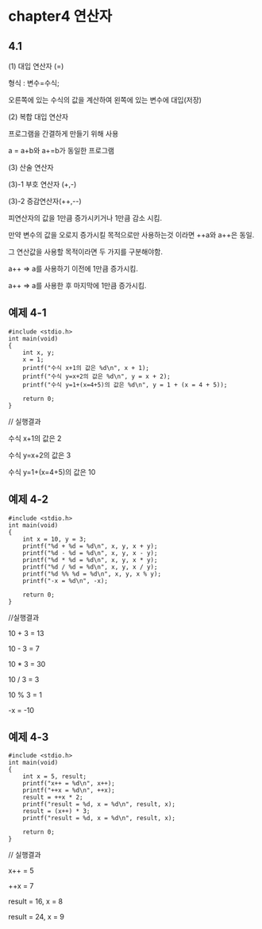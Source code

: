 # chapter4 연산자

## 4.1
(1) 대입 연산자 (=)

형식 : 변수=수식;

오른쪽에 있는 수식의 값을 계산하여 왼쪽에 있는 변수에 대입(저장)

(2) 복합 대입 연산자

프로그램을 간결하게 만들기 위해 사용

a = a+b와 a+=b가 동일한 프로그램

(3) 산술 연산자

(3)-1 부호 연산자 (+,-)

(3)-2 증감연산자(++,--)

  피연산자의 값을 1만큼 증가시키거나 1만큼 감소 시킴.
  
  만약 변수의 값을 오로지 증가시킬 목적으로만 사용하는것 이라면 ++a와 a++은 동일.
  
  그 연산값을 사용할 목적이라면 두 가지를 구분해야함.
  
   a++ => a를 사용하기 이전에 1만큼 증가시킴.
    
   a++ => a를 사용한 후 마지막에 1만큼 증가시킴.

## 예제 4-1

```
#include <stdio.h>
int main(void)
{
	int x, y;
	x = 1;
	printf("수식 x+1의 값은 %d\n", x + 1);
	printf("수식 y=x+2의 값은 %d\n", y = x + 2);
	printf("수식 y=1+(x=4+5)의 값은 %d\n", y = 1 + (x = 4 + 5));

	return 0;
}
```

// 실행결과

수식 x+1의 값은 2

수식 y=x+2의 값은 3

수식 y=1+(x=4+5)의 값은 10

## 예제 4-2

```
#include <stdio.h>
int main(void)
{
	int x = 10, y = 3;
	printf("%d + %d = %d\n", x, y, x + y);
	printf("%d - %d = %d\n", x, y, x - y);
	printf("%d * %d = %d\n", x, y, x * y);
	printf("%d / %d = %d\n", x, y, x / y);
	printf("%d %% %d = %d\n", x, y, x % y);
	printf("-x = %d\n", -x);

	return 0;
}
```

//실행결과

10 + 3 = 13

10 - 3 = 7

10 * 3 = 30

10 / 3 = 3

10 % 3 = 1

-x = -10

## 예제 4-3

```
#include <stdio.h>
int main(void)
{
	int x = 5, result;
	printf("x++ = %d\n", x++);
	printf("++x = %d\n", ++x);
	result = ++x * 2;
	printf("result = %d, x = %d\n", result, x);
	result = (x++) * 3;
	printf("result = %d, x = %d\n", result, x);

	return 0;
}
```

// 실행결과

x++ = 5

++x = 7

result = 16, x = 8

result = 24, x = 9
